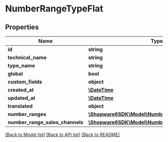 # NumberRangeTypeFlat

## Properties
Name | Type | Description | Notes
------------ | ------------- | ------------- | -------------
**id** | **string** |  | [optional] 
**technical_name** | **string** |  | [optional] 
**type_name** | **string** |  | 
**global** | **bool** |  | 
**custom_fields** | **object** |  | [optional] 
**created_at** | [**\DateTime**](\DateTime.md) |  | 
**updated_at** | [**\DateTime**](\DateTime.md) |  | 
**translated** | **object** |  | [optional] 
**number_ranges** | [**\Shopware6SDK\Model\NumberRangeFlat**](NumberRangeFlat.md) |  | [optional] 
**number_range_sales_channels** | [**\Shopware6SDK\Model\NumberRangeSalesChannelFlat**](NumberRangeSalesChannelFlat.md) |  | [optional] 

[[Back to Model list]](../../README.md#documentation-for-models) [[Back to API list]](../../README.md#documentation-for-api-endpoints) [[Back to README]](../../README.md)

